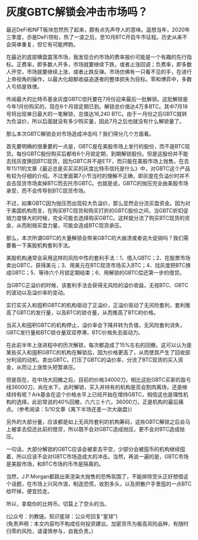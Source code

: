 # 灰度GBTC解锁会冲击市场吗？

最近DeFi和NFT板块忽然热了起来，颇有点先声夺人的意味。遥想当年，2020年三季度，亦是DeFi领衔，热了一波之后，至10月BTC开启牛市征程。历史从来不会简单重复，但它有可能押韵。

在最近的底部横盘震荡市场，我发现合约市场的费率报价可能是一个有趣的先行指标。正费率，即多数人开多，市场就要继续下跌，或者止涨回调；负费率，即多数人开空，市场就要继续上涨，或者止跌反弹。市场仿佛有一只看不见的手，在进行上帝视角的操作，以最大化超额收益追逐者的整体损失为目标。零和博弈中，多数人亏损是铁律。

传闻最大的比特币基金灰度GBTC信托要在7月份迎来最后一批解锁。这批解锁是今年1月份购买的，现在6个月锁定期已到。解锁总价值达4万多BTC。其中7月18号将出现单日最大的一笔解锁，总值达16,240 BTC。由于一月份之后GBTC就转为负溢价，所以后面就没有多少购买量，因此7月之后也就没有什么解锁量了。

那么本次GBTC解锁会对市场造成冲击吗？我们得分几个方面看。

首先要明确的很重要的一点是，GBTC是在美股市场上发行的股份，而不是BTC现货。每份GBTC股份购买后都有6个月锁定期，到期解锁股份。但是这股份并不能去找灰度换回BTC现货，因为GBTC并不是ETF，而只能在美股市场上抛售。在去年11/11的文章《最近总是买买买的灰度比特币信托是什么》中，对GBTC这个产品有较为仔细的介绍。不过里面第7小节当时的理解不正确，即灰度在负溢价时并不会去现货市场卖掉BTC而去托市GBTC。也就是说，GBTC的抛压完全由美股市场承受，而不会传导到BTC现货市场。

不过，如果GBTC因为抛压而出现较大负溢价，那么显然会分流买盘资金。因为对于美国机构而言，在购买BTC现货和购买打折的GBTC股份之间，当GBTC折扣促销力度够大的时候，完全可能去选择购买GBTC。这样就分流了购买BTC现货的资金，从而削弱买盘力量，可能会造成BTC现货承压。

那么，本次所谓GBTC的大量解锁会带来GBTC的大崩溃或者说大促销吗？我们需要看一下美股机构套利手法。

美股机构通常会采用这样的风险中性的套利手法：1、借入GBTC；2、在股票市场卖出GBTC，获得美元；3、用美元在BTC现货市场买入BTC；4、找灰度把BTC换成GBTC；5、等待六个月锁定期结束；6、用解锁的GBTC偿还第一步的借贷。

当GBTC正溢价的时候，该套利手法会获得无风险的溢价收益，无视BTC、GBTC的波动以及溢价率的变动。

实打实买入和囤积GBTC的机构驱动了正溢价，正溢价驱动了无风险套利，套利推高了GBTC的发行量，以及BTC的锁仓量，从而推高了BTC的价格。

当买入和囤积GBTC的机构停止，溢价率会下降并转为负值，无风险套利消失，GBTC发行量和BTC锁仓量双双停滞，BTC价格失去驱动力。

在此前半年上涨进程中的历次解锁，每次都造成了15%左右的回撤。这可以认为是某些买入和囤积GBTC的机构在解锁后，因为价格更高了，从而使其产生了回收部分利润的动机，卖出GBTC，打压了GBTC的溢价率，分流了BTC现货的买入资金，从而让上涨势头短暂承压。

但是现在，在中场大回撤之后，目前的价格34000刀，相比这批GBTC买家的盈亏线36000刀，尚在水下。此时解锁，买入并持有的机构是否会割肉离场，还是继续持有呢？Ark基金在这个价格水平上已经开始在增持GBTC，相信这也是理性机构的选择。此前常说的40%回撤，六六三十六，36000刀，正是机构的最后痛点。（参考阅读：5/10文章《离下半场还差一次大崩盘》）

另外的大部分量，应该都是如上无风险套利的机构筹码，这些GBTC解锁之后会马上被拿去偿还此前的借贷，所以既不会对GBTC造成抛压，更不会对BTC造成抛压。

一句话，大部分解锁的GBTC应该会被拿去平空，少部分会被囤币的机构继续囤着，所以应该不会对GBTC市场造成大的冲击。当然，再说一遍的是，GBTC市场是美股市场，和BTC市场的币市是隔离的。

当然，J.P.Morgan都跳出来渲染大抛售的恐怖氛围了，不能排除空头正好想借这个话题，在市场上兴风作浪，制造恐慌，收割多头，以及把散户手里囤的一点BTC给吓掉，便宜捡走。

所以，拿稳你的比特币。切莫上了空头的当。

(公众号：刘教链。知识星球：公众号回复“星球”) \
(免责声明：本文内容均不构成任何投资建议。加密货币为极高风险品种，有随时归零的风险，请谨慎参与，自我负责。)
